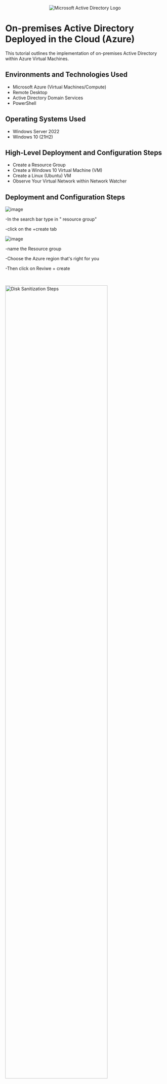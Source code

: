 <p align="center">
<img src="https://i.imgur.com/pU5A58S.png" alt="Microsoft Active Directory Logo"/>
</p>

<h1>On-premises Active Directory Deployed in the Cloud (Azure)</h1>
This tutorial outlines the implementation of on-premises Active Directory within Azure Virtual Machines.<br />


<h2>Environments and Technologies Used</h2>

- Microsoft Azure (Virtual Machines/Compute)
- Remote Desktop
- Active Directory Domain Services
- PowerShell

<h2>Operating Systems Used </h2>

- Windows Server 2022
- Windows 10 (21H2)

<h2>High-Level Deployment and Configuration Steps</h2>

- Create a Resource Group
- Create a Windows 10 Virtual Machine (VM)
- Create a Linux (Ubuntu) VM
- Observe Your Virtual Network within Network Watcher

<h2>Deployment and Configuration Steps</h2>

<p>
  
  ![image](https://github.com/KevinVCruz26/Configuring-On-premises-Active-Directory-within-Azure-VMs/assets/139089937/ca8933fb-cb6f-4da2-b363-c1094d1966e4)
  
</p>
<p>
-In the search bar type in " resource group"

  -click on the +create tab

  ![image](https://github.com/KevinVCruz26/Configuring-On-premises-Active-Directory-within-Azure-VMs/assets/139089937/f1c13e9b-780e-4634-b124-a684e1772d23)

  -name the Resource group
  
  -Choose the Azure region that's right for you 
  
  -Then click on Reviwe + create
  
</p>
<br />

<p>
<img src="https://i.imgur.com/DJmEXEB.png" height="80%" width="80%" alt="Disk Sanitization Steps"/>
</p>
<p>
Lorem ipsum dolor sit amet, consectetur adipiscing elit, sed do eiusmod tempor incididunt ut labore et dolore magna aliqua. Ut enim ad minim veniam, quis nostrud exercitation ullamco laboris nisi ut aliquip ex ea commodo consequat. Duis aute irure dolor in reprehenderit in voluptate velit esse cillum dolore eu fugiat nulla pariatur.
</p>
<br />

<p>
<img src="https://i.imgur.com/DJmEXEB.png" height="80%" width="80%" alt="Disk Sanitization Steps"/>
</p>
<p>
Lorem ipsum dolor sit amet, consectetur adipiscing elit, sed do eiusmod tempor incididunt ut labore et dolore magna aliqua. Ut enim ad minim veniam, quis nostrud exercitation ullamco laboris nisi ut aliquip ex ea commodo consequat. Duis aute irure dolor in reprehenderit in voluptate velit esse cillum dolore eu fugiat nulla pariatur.
</p>
<br />
